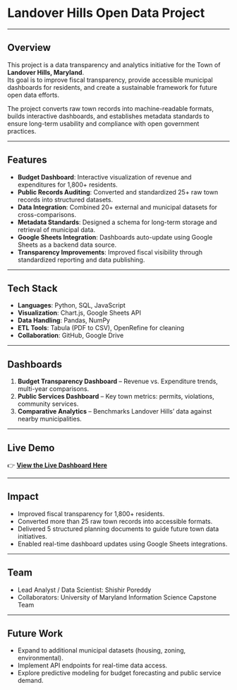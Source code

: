 # Landover Hills Open Data Project

---

## Overview
This project is a data transparency and analytics initiative for the Town of **Landover Hills, Maryland**.  
Its goal is to improve fiscal transparency, provide accessible municipal dashboards for residents, and create a sustainable framework for future open data efforts.  

The project converts raw town records into machine-readable formats, builds interactive dashboards, and establishes metadata standards to ensure long-term usability and compliance with open government practices.  

---

## Features
- **Budget Dashboard**: Interactive visualization of revenue and expenditures for 1,800+ residents.  
- **Public Records Auditing**: Converted and standardized 25+ raw town records into structured datasets.  
- **Data Integration**: Combined 20+ external and municipal datasets for cross-comparisons.  
- **Metadata Standards**: Designed a schema for long-term storage and retrieval of municipal data.  
- **Google Sheets Integration**: Dashboards auto-update using Google Sheets as a backend data source.  
- **Transparency Improvements**: Improved fiscal visibility through standardized reporting and data publishing.  

---

## Tech Stack
- **Languages**: Python, SQL, JavaScript  
- **Visualization**: Chart.js, Google Sheets API  
- **Data Handling**: Pandas, NumPy  
- **ETL Tools**: Tabula (PDF to CSV), OpenRefine for cleaning  
- **Collaboration**: GitHub, Google Drive  

---

## Dashboards
1. **Budget Transparency Dashboard** – Revenue vs. Expenditure trends, multi-year comparisons.  
2. **Public Services Dashboard** – Key town metrics: permits, violations, community services.  
3. **Comparative Analytics** – Benchmarks Landover Hills’ data against nearby municipalities.  

---

## Live Demo
👉 [**View the Live Dashboard Here**](https://shishirporeddy.github.io/landover-hills-budget/)  

---

## Impact
- Improved fiscal transparency for 1,800+ residents.  
- Converted more than 25 raw town records into accessible formats.  
- Delivered 5 structured planning documents to guide future town data initiatives.  
- Enabled real-time dashboard updates using Google Sheets integrations.  

---

## Team
- Lead Analyst / Data Scientist: Shishir Poreddy  
- Collaborators: University of Maryland Information Science Capstone Team  

---

## Future Work
- Expand to additional municipal datasets (housing, zoning, environmental).  
- Implement API endpoints for real-time data access.  
- Explore predictive modeling for budget forecasting and public service demand.  
